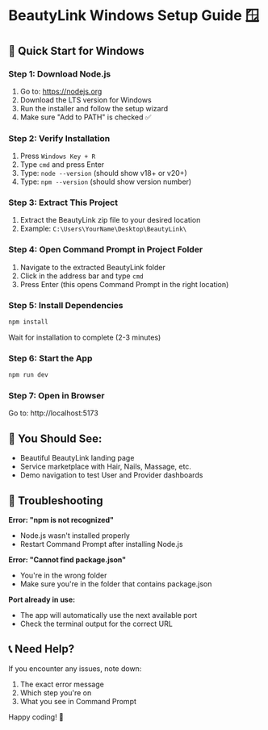 # BeautyLink Windows Setup Guide 🪟

## 🎯 Quick Start for Windows

### Step 1: Download Node.js
1. Go to: https://nodejs.org
2. Download the LTS version for Windows
3. Run the installer and follow the setup wizard
4. Make sure "Add to PATH" is checked ✅

### Step 2: Verify Installation
1. Press `Windows Key + R`
2. Type `cmd` and press Enter
3. Type: `node --version` (should show v18+ or v20+)
4. Type: `npm --version` (should show version number)

### Step 3: Extract This Project
1. Extract the BeautyLink zip file to your desired location
2. Example: `C:\Users\YourName\Desktop\BeautyLink\`

### Step 4: Open Command Prompt in Project Folder
1. Navigate to the extracted BeautyLink folder
2. Click in the address bar and type `cmd`
3. Press Enter (this opens Command Prompt in the right location)

### Step 5: Install Dependencies
```bash
npm install
```
Wait for installation to complete (2-3 minutes)

### Step 6: Start the App
```bash
npm run dev
```

### Step 7: Open in Browser
Go to: http://localhost:5173

## 🎉 You Should See:
- Beautiful BeautyLink landing page
- Service marketplace with Hair, Nails, Massage, etc.
- Demo navigation to test User and Provider dashboards

## 🔧 Troubleshooting

**Error: "npm is not recognized"**
- Node.js wasn't installed properly
- Restart Command Prompt after installing Node.js

**Error: "Cannot find package.json"**
- You're in the wrong folder
- Make sure you're in the folder that contains package.json

**Port already in use:**
- The app will automatically use the next available port
- Check the terminal output for the correct URL

## 📞 Need Help?
If you encounter any issues, note down:
1. The exact error message
2. Which step you're on
3. What you see in Command Prompt

Happy coding! 🚀

